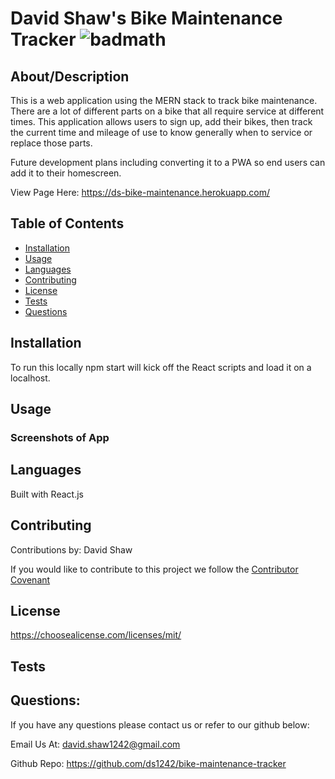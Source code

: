  # David Shaw's Bike Maintenance Tracker ![badmath](https://img.shields.io/badge/license-MIT-blue)

  ## About/Description

  This is a web application using the MERN stack to track bike maintenance.  There are a lot of different parts on a bike that all require service at different times.  This application allows users to sign up, add their bikes, then track the current time and mileage of use to know generally when to service or replace those parts. 

  Future development plans including converting it to a PWA so end users can add it to their homescreen.

  View Page Here: https://ds-bike-maintenance.herokuapp.com/

  ## Table of Contents

  * [Installation](#installation)
  * [Usage](#usage)
  * [Languages](#languages)
  * [Contributing](#contributing)
  * [License](#license)
  * [Tests](#tests)
  * [Questions](#questions)
  
  ## Installation

  To run this locally npm start will kick off the React scripts and load it on a localhost.

  ## Usage

  ### Screenshots of App

 

  ## Languages

  Built with React.js

  ## Contributing

  Contributions by: David Shaw

  If you would like to contribute to this project we follow the [Contributor Covenant](https://www.contributor-covenant.org/)

  ## License

  https://choosealicense.com/licenses/mit/

  ## Tests

  <!-- Tests were written to help ensure each component renders correct as well as some tests to ensure contained information is correct.  The built in React npm run test will kick off these tests. -->

  ## Questions:

  If you have any questions please contact us or refer to our github below:

  Email Us At: david.shaw1242@gmail.com

  Github Repo: https://github.com/ds1242/bike-maintenance-tracker